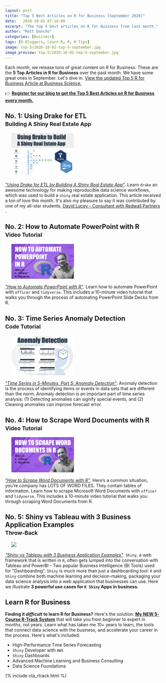 ```yaml
---
layout: post
title: "Top 5 Best Articles on R for Business [September 2020]"
date:   2020-10-02 07:16:00
excerpt: "The top 5 best articles on R for Business from last month."
author: "Matt Dancho"
categories: [Business]
tags: [R-Bloggers, Learn-R, R, R-Tips]
image: top-5/2020-10-02-top-5-september.jpg
image_preview: top-5/2020-10-02-top-5-september.jpg
---
```


Each month, we release tons of great content on R for Business. These are the __5 Top Articles in R for Business__ over the past month. We have some great ones in September. Let's dive in. [View the updated Top 5 R for Business Article at Business Science.](#)

👉 [__Register for our blog to get the Top 5 Best Articles on R for Business every month.__](https://mailchi.mp/business-science/blog-registration)

## No. 1: Using Drake for ETL  <br><small>Building A Shiny Real Estate App</small>

<div class="pull-right hidden-xs" style="width:40%; margin-left:20px;">
  <a href="https://www.business-science.io/business/2020/09/24/using-drake-etl.html" target="_blank">
  <img class="img-responsive" src="/assets/2020-09-24-using-drake-etl/drake-etl-cover.png"> 
  </a>
</div>

[_"Using Drake for ETL by Building A Shiny Real Estate App"_](https://www.business-science.io/business/2020/09/24/using-drake-etl.html). Learn `drake` an awesome technology for making reproducible data science workflows, which was used to build a `shiny` real estate application. This article received a ton of love this month. It's also my pleasure to say it was contributed by one of my all-star students, [David Lucey - Consultant with Redwall Partners ](https://www.linkedin.com/in/david-lucey-cfa-cpa-mba-msba/).

## No. 2: How to Automate PowerPoint with R <br><small>Video Tutorial</small>

<div class="pull-right hidden-xs" style="width:40%; margin-left:20px;">
  <a href="https://www.business-science.io/code-tools/2020/09/22/automate-powerpoint.html" target="_blank">
  <img class="img-responsive" src="/assets/2020-09-22-automate-powerpoint/automate-powerpoint-cover.jpeg"> 
  </a>
</div>

[_"How to Automate PowerPoint with R"_](https://www.business-science.io/code-tools/2020/09/22/automate-powerpoint.html). Learn how to automate PowerPoint with `officer` and `tidyverse`. This includes a 10-minute video tutorial that walks you through the process of automating PowerPoint Slide Decks from R. 

## No. 3: Time Series Anomaly Detection <br><small>Code Tutorial</small>

<div class="pull-right hidden-xs" style="width:40%; margin-left:20px;">
  <a href="https://www.business-science.io/code-tools/2020/09/02/five-minute-time-series-anomaly-detection.html" target="_blank">
  <img class="img-responsive" src="/assets/2020-09-02-time-series-anomaly-detection/time_series_anomaly_detection_cover.png"> 
  </a>
</div>

[_"Time Series in 5-Minutes, Part 5: Anomaly Detection"_](https://www.business-science.io/code-tools/2020/09/02/five-minute-time-series-anomaly-detection.html). Anomaly detection is the process of identifying items or events in data sets that are different than the norm. Anomaly detection is an important part of time series analysis: (1) Detecting anomalies can signify special events, and (2) Cleaning anomalies can improve forecast error.

## No. 4: How to Scrape Word Documents with R <br><small>Video Tutorial</small>

<div class="pull-right hidden-xs" style="width:40%; margin-left:20px;">
  <a href="https://www.business-science.io/code-tools/2020/09/16/scrape-word-docs.html" target="_blank">
  <img class="img-responsive" src="/assets/2020-09-17-scrape-word-docs/scrape_word_docs_cover.jpeg"> 
  </a>
</div>

[_"How to Scrape Word Documents with R"_](https://www.business-science.io/code-tools/2020/09/16/scrape-word-docs.html). Here’s a common situation, you’re company has LOTS OF WORD FILES. They contain tables of information. Learn how to scrape Microsoft Word Documents with `officer` and `tidyverse`. This includes a 10-minute video tutorial that walks you through scraping Word Documents from R. 


## No. 5: Shiny vs Tableau with 3 Business Application Examples <br><small>Throw-Back</small>

<div class="pull-right hidden-xs" style="width:40%; margin-left:20px;">
  <a href="https://www.business-science.io/business/2020/03/09/shiny-vs-tableau.html">
  <img class="img-responsive" src="/assets/2020-03-09-shiny-vs-tableau/shiny-vs-tableau.jpg"> 
  </a>
</div>

[_"Shiny vs Tableau with 3 Business Application Examples"_](https://www.business-science.io/business/2020/03/09/shiny-vs-tableau.html). `Shiny`, a web framework that is written in `R`, often gets lumped into the conversation with Tableau and PowerBI - Two popular Business Intelligence (BI Tools) used for "Dashboarding". `Shiny` is much more than just a dashboarding tool: `R` and `Shiny` combine both machine learning and decision-making, packaging your data science analysis into a web application that businesses can use. Here we illustrate __3 powerful use cases for `R Shiny` Apps in business.__  




## Learn R for Business

__Finding it _difficult_ to learn R for Business?__ Here's the solution: [__My NEW 5-Course R-Track System__](https://university.business-science.io/p/5-course-bundle-machine-learning-web-apps-time-series/) that will take you from beginner to expert in months, not years. Learn what has taken me 10+ years to learn, the tools that connect data science with the business, and accelerate your career in the process. Here's what's included:

- High-Performance Time Series Forecasting
- `Shiny` Developer with `AWS`
- `Shiny` Dashboards
- Advanced Machine Learning and Business Consulting
- Data Science Foundations

{% include cta_rtrack.html %}